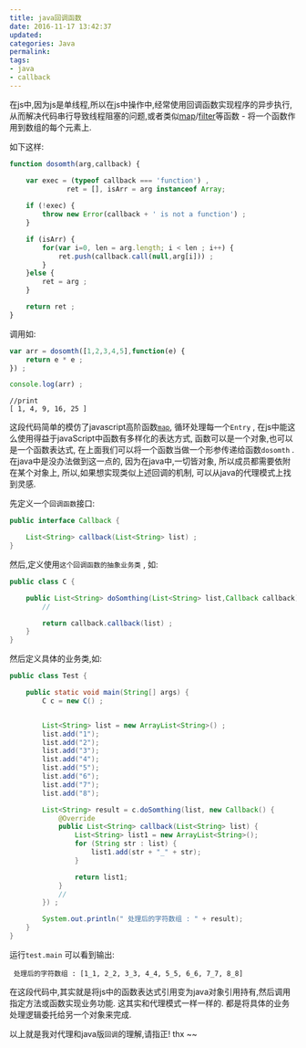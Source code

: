 ```yaml
---
title: java回调函数
date: 2016-11-17 13:42:37
updated:
categories: Java
permalink:
tags: 
- java
- callback
---
```



在js中,因为js是单线程,所以在js中操作中,经常使用回调函数实现程序的异步执行, 从而解决代码串行导致线程阻塞的问题,或者类似[map](https://developer.mozilla.org/en-US/docs/Web/JavaScript/Reference/Global_Objects/Array/map)/[filter](https://developer.mozilla.org/en-US/docs/Web/JavaScript/Reference/Global_Objects/Array/filter)等函数 - 将一个函数作用到数组的每个元素上. 

<!-- more --> 

如下这样:

```javascript
function dosomth(arg,callback) {

	var exec = (typeof callback === 'function') , 
              ret = [], isArr = arg instanceof Array;
	
	if (!exec) {
		throw new Error(callback + ' is not a function') ;
	}

	if (isArr) {
		for(var i=0, len = arg.length; i < len ; i++) {
			ret.push(callback.call(null,arg[i])) ;
		}
	}else {
		ret = arg ;
	}

	return ret ;
}
```
调用如:
```javascript
var arr = dosomth([1,2,3,4,5],function(e) {
	return e * e ;
}) ;

console.log(arr) ;
```

```log
//print
[ 1, 4, 9, 16, 25 ]
```
这段代码简单的模仿了javascript高阶函数[`map`](https://developer.mozilla.org/en-US/docs/Web/JavaScript/Reference/Global_Objects/Array/map), 循环处理每一个`Entry` ,  在js中能这么使用得益于javaScript中函数有多样化的表达方式, 函数可以是一个对象,也可以是一个函数表达式, 在上面我们可以将一个函数当做一个形参传递给函数`dosomth` . 在java中是没办法做到这一点的, 因为在java中,一切皆对象, 所以成员都需要依附在某个对象上, 所以,如果想实现类似上述回调的机制, 可以从java的代理模式上找到灵感. 

先定义一个`回调函数`接口: 
```java
public interface Callback {

    List<String> callback(List<String> list) ;
}
```
然后,定义使用`这个回调函数的抽象业务类` , 如:
```java
public class C {

    public List<String> doSomthing(List<String> list,Callback callback) {
        //

        return callback.callback(list) ;
    }
}
```

然后定义具体的业务类,如:
```java
public class Test {

    public static void main(String[] args) {
        C c = new C() ;


        List<String> list = new ArrayList<String>() ;
        list.add("1");
        list.add("2");
        list.add("3");
        list.add("4");
        list.add("5");
        list.add("6");
        list.add("7");
        list.add("8");

        List<String> result = c.doSomthing(list, new Callback() {
            @Override
            public List<String> callback(List<String> list) {
                List<String> list1 = new ArrayList<String>();
                for (String str : list) {
                    list1.add(str + "_" + str);
                }

                return list1;
            }
            //
        }) ;

        System.out.println(" 处理后的字符数组 : " + result);
    }
}
```

运行`test.main` 可以看到输出:
```log
 处理后的字符数组 : [1_1, 2_2, 3_3, 4_4, 5_5, 6_6, 7_7, 8_8]
```

在这段代码中,其实就是将js中的函数表达式引用变为java对象引用持有,然后调用指定方法或函数实现业务功能. 这其实和代理模式一样一样的. 都是将具体的业务处理逻辑委托给另一个对象来完成.

以上就是我对代理和java版`回调`的理解,请指正!  thx ~~

